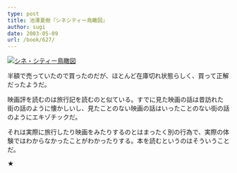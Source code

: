 ```yaml
---
type: post
title: 池澤夏樹『シネシティー鳥瞰図』
author: sugi
date: 2003-05-09
url: /book/627/
---
```

<a href="http://www.amazon.co.jp/exec/obidos/ASIN/412201512X/chezsugi-22/ref=nosim/" onclick="_gaq.push(['_trackEvent', 'outbound-article', 'http://www.amazon.co.jp/exec/obidos/ASIN/412201512X/chezsugi-22/ref=nosim/', '']);" name="amazletlink" target="_blank"><img src="http://i1.wp.com/images-jp.amazon.com/images/G/09/icons/books/comingsoon_books.gif?w=660" alt="シネ・シティー鳥瞰図" class="alignleft" alt="no image" data-recalc-dims="1" /></a>

半額で売っていたので買ったのだが、ほとんど在庫切れ状態らしく、買って正解だったようだ。

映画評を読むのは旅行記を読むのと似ている。すでに見た映画の話は昔訪れた街の話のように懐かしいし、見たことのない映画の話はいったことのない街の話のようにエキゾチックだ。

それは実際に旅行したり映画をみたりするのとはまったく別の行為で、実際の体験ではわからなかったことがわかったりする。本を読むというのはそういうことだ。

★

